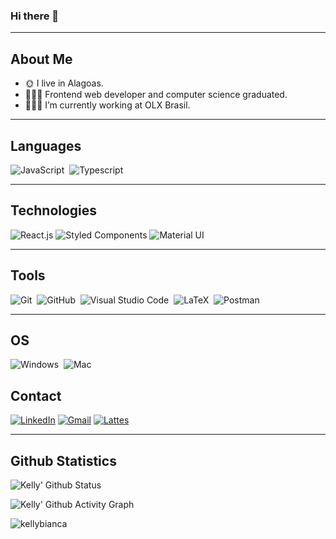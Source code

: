 ### Hi there 👋 
---

## About Me

* 🌞 I live in Alagoas.
* 👩🏼‍🎓 Frontend web developer and computer science graduated. 
* 👩🏼‍💻 I’m currently working at OLX Brasil.


---

## Languages

![JavaScript](https://img.shields.io/badge/JavaScript-323330?style=for-the-badge&logo=javascript&logoColor=F7DF1E)&nbsp;
![Typescript](https://img.shields.io/badge/TypeScript-007ACC?style=for-the-badge&logo=typescript&logoColor=white)&nbsp;
<!-- ![Python](https://img.shields.io/badge/Python-3776AB?style=for-the-badge&logo=python&logoColor=white)&nbsp;
![C](https://img.shields.io/badge/C-00599C?style=for-the-badge&logo=c&logoColor=white)&nbsp;
![Java](https://img.shields.io/badge/Java-ED8B00?style=for-the-badge&logo=java&logoColor=white)&nbsp; -->
---

## Technologies

<!-- ![Vue.js](https://img.shields.io/badge/Vue.js-35495E?style=for-the-badge&logo=vuedotjs&logoColor=4FC08D)&nbsp;
![Vuetify](https://img.shields.io/badge/Vuetify-white?style=for-the-badge&logo=vuedotjs&logoColor=blue)&nbsp; -->
<!-- ![SASS](https://img.shields.io/badge/-sass-202020?style=for-the-badge&logo=sass)&nbsp; -->
![React.js](https://img.shields.io/badge/-React-FFFFFF?style=for-the-badge&logo=react&logoColor=0081CB)
![Styled Components](https://img.shields.io/badge/-Styled%20Components-FFFFFF?style=for-the-badge&logo=styled-components&logoColor=FFC0CB)
![Material UI](https://img.shields.io/badge/-Material%20UI-202020?style=for-the-badge&logo=material-ui&logoColor=0081CB)&nbsp;

---

## Tools

![Git](https://img.shields.io/badge/-Git-202020?style=for-the-badge&logo=git)&nbsp;
![GitHub](https://img.shields.io/badge/GitHub-100000?style=for-the-badge&logo=github&logoColor=white)&nbsp;
![Visual Studio Code](https://img.shields.io/badge/-Visual%20Studio%20Code-202020?style=for-the-badge&logo=visual-studio-code&logoColor=007ACC)&nbsp;
![LaTeX](https://img.shields.io/badge/LaTeX-47A141?style=for-the-badge&logo=LaTeX&logoColor=white)&nbsp;
![Postman](https://img.shields.io/badge/Postman-FF6C37?style=for-the-badge&logo=Postman&logoColor=white)&nbsp;

---
## OS
![Windows](https://img.shields.io/badge/Windows-0078D6?style=for-the-badge&logo=windows&logoColor=white)&nbsp;
![Mac](https://img.shields.io/badge/-MacOS-FFFFFF?style=for-the-badge&logo=apple&logoColor=000000)
<!-- ![Ubuntu](https://img.shields.io/badge/Ubuntu-E95420?style=for-the-badge&logo=ubuntu&logoColor=white)&nbsp; -->

## Contact

[![LinkedIn](https://img.shields.io/badge/LinkedIn-0077B5?style=for-the-badge&logo=linkedin&logoColor=white)](https://www.linkedin.com/in/kelly-silva-ba65b7190/)
[![Gmail](https://img.shields.io/badge/Gmail-D14836?style=for-the-badge&logo=gmail&logoColor=white)](mailto:kellbianca0@outlook.com)
[![Lattes](https://img.shields.io/badge/Lattes-202020?style=for-the-badge&Color=white)](http://lattes.cnpq.br/8058027104759057)

---

## Github Statistics

![Kelly' Github Status](https://github-readme-stats.vercel.app/api?username=kellybianca&count_private=true&show_icons=true&theme=dark&hide=issues,contribs&icon_color=9ed6fb&hide_border=true&title_color=9ed6fb&bg_color=202020)


![Kelly' Github Activity Graph](https://activity-graph.herokuapp.com/graph?username=kellybianca&bg_color=202020&hide_border=true&hide_title=true&line=9ed6fb&color=9ed6fb&area=true&area_color=9ed6fb&point=9ed6fb)

<p align="left"><img src="https://komarev.com/ghpvc/?username=kellybianca" alt="kellybianca" /></p>
<!--
**kellybianca/kellybianca** is a ✨ _special_ ✨ repository because its `README.md` (this file) appears on your GitHub profile.

Here are some ideas to get you started:

- 🔭 I’m currently working on ...
- 🌱 I’m currently learning ...
- 👯 I’m looking to collaborate on ...
- 🤔 I’m looking for help with ...
- 💬 Ask me about ...
- 📫 How to reach me: ...
- 😄 Pronouns: ...
- ⚡ Fun fact: ...
-->
